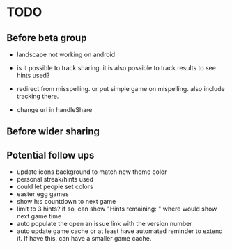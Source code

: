 # TODO

## Before beta group

- landscape not working on android

- is it possible to track sharing. it is also possible to track results to see hints used?

- redirect from misspelling. or put simple game on mispelling. also include tracking there.
- change url in handleShare

## Before wider sharing

## Potential follow ups

- update icons background to match new theme color
- personal streak/hints used
- could let people set colors
- easter egg games
- show h:s countdown to next game
- limit to 3 hints? if so, can show "Hints remaining: " where would show next game time
- auto populate the open an issue link with the version number
- auto update game cache or at least have automated reminder to extend it. If have this, can have a smaller game cache.